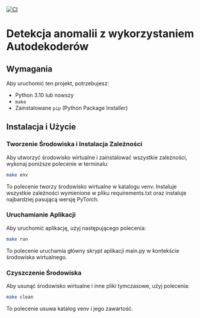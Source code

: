 [![CI](https://github.com/kubsnn/anomaly-detection/actions/workflows/ci.yml/badge.svg)](https://github.com/kubsnn/anomaly-detection/actions/workflows/ci.yml)
# Detekcja anomalii z wykorzystaniem Autodekoderów

## Wymagania

Aby uruchomić ten projekt, potrzebujesz:
- Python 3.10 lub nowszy
- `make`
- Zainstalowane `pip` (Python Package Installer)

## Instalacja i Użycie

### Tworzenie Środowiska i Instalacja Zależności

Aby utworzyć środowisko wirtualne i zainstalować wszystkie zależności, wykonaj poniższe polecenie w terminalu:

```bash
make env
```
To polecenie tworzy środowisko wirtualne w katalogu venv.
Instaluje wszystkie zależności wymienione w pliku requirements.txt oraz instaluje najbardziej pasującą wersję PyTorch.

### Uruchamianie Aplikacji

Aby uruchomić aplikację, użyj następującego polecenia:

```bash
make run
```
To polecenie uruchamia główny skrypt aplikacji main.py w kontekście środowiska wirtualnego.

### Czyszczenie Środowiska

Aby usunąć środowisko wirtualne i inne pliki tymczasowe, użyj polecenia:

```bash
make clean
```
To polecenie usuwa katalog venv i jego zawartość.
